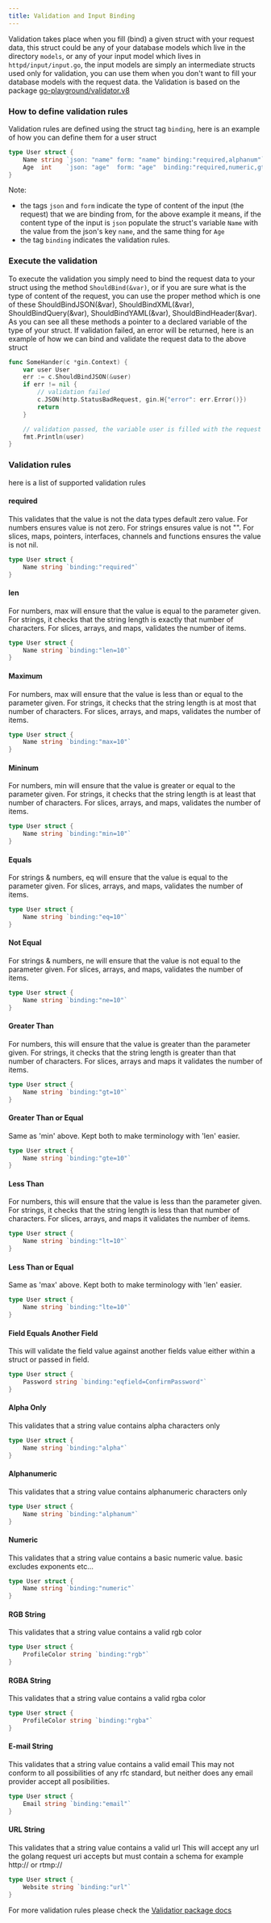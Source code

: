 ```yaml
---
title: Validation and Input Binding
---
```


Validation takes place when you fill (bind) a given struct with your request data, this struct could be any of your database models which live in the directory `models`, or any of your input model which lives in `httpd/input/input.go`, the input models are simply an intermediate structs used only for validation, you can use them when you don't want to fill your database models with the request data.
the Validation is based on the package [go-playground/validator.v8](https://pkg.go.dev/gopkg.in/go-playground/validator.v8)

### How to define validation rules
Validation rules are defined using the struct tag `binding`, here is an example of how you can define them for a user struct
```go
type User struct {
	Name string `json: "name" form: "name" binding:"required,alphanum"`
	Age  int    `json: "age"  form: "age"  binding:"required,numeric,gte=18"`
}
```
Note: 
- the tags `json` and `form` indicate the type of content of the input (the request) that we are binding from, for the above example it means, if the content type of the input is `json` populate the struct's variable `Name` with the value from the json's key `name`, and the same thing for `Age`
- the tag `binding` indicates the validation rules.

### Execute the validation
To execute the validation you simply need to bind the request data to your struct using the method `ShouldBind(&var)`, or if you are sure what is the type of content of the request, you can use the proper method which is one of these ShouldBindJSON(&var), ShouldBindXML(&var), ShouldBindQuery(&var), ShouldBindYAML(&var), ShouldBindHeader(&var).
As you can see all these methods a pointer to a declared variable of the type of your struct.
If validation failed, an error will be returned, here is an example of how we can bind and validate the request data to the above struct 
```go
func SomeHander(c *gin.Context) {
	var user User
	err := c.ShouldBindJSON(&user)
	if err != nil {
		// validation failed
		c.JSON(http.StatusBadRequest, gin.H{"error": err.Error()})
		return
	}

	// validation passed, the variable user is filled with the request data
	fmt.Println(user)
}
```

### Validation rules 
here is a list of supported validation rules
#### required
This validates that the value is not the data types default zero value. For numbers ensures value is not zero. For strings ensures value is not "". For slices, maps, pointers, interfaces, channels and functions ensures the value is not nil.
```go
type User struct {
	Name string `binding:"required"`
}
```

#### len
For numbers, max will ensure that the value is equal to the parameter given. For strings, it checks that the string length is exactly that number of characters. For slices, arrays, and maps, validates the number of items.
```go
type User struct {
	Name string `binding:"len=10"`
}
```

#### Maximum 
For numbers, max will ensure that the value is less than or equal to the parameter given. For strings, it checks that the string length is at most that number of characters. For slices, arrays, and maps, validates the number of items.
```go
type User struct {
	Name string `binding:"max=10"`
}
```

#### Mininum 
For numbers, min will ensure that the value is greater or equal to the parameter given. For strings, it checks that the string length is at least that number of characters. For slices, arrays, and maps, validates the number of items.
```go
type User struct {
	Name string `binding:"min=10"`
}
```

#### Equals 
For strings & numbers, eq will ensure that the value is equal to the parameter given. For slices, arrays, and maps, validates the number of items.
```go
type User struct {
	Name string `binding:"eq=10"`
}
```

#### Not Equal  
For strings & numbers, ne will ensure that the value is not equal to the parameter given. For slices, arrays, and maps, validates the number of items.
```go
type User struct {
	Name string `binding:"ne=10"`
}
```

#### Greater Than
For numbers, this will ensure that the value is greater than the parameter given. For strings, it checks that the string length is greater than that number of characters. For slices, arrays and maps it validates the number of items.
```go
type User struct {
	Name string `binding:"gt=10"`
}
```

#### Greater Than or Equal
Same as 'min' above. Kept both to make terminology with 'len' easier.
```go
type User struct {
	Name string `binding:"gte=10"`
}
```

#### Less Than
For numbers, this will ensure that the value is less than the parameter given. For strings, it checks that the string length is less than that number of characters. For slices, arrays, and maps it validates the number of items.
```go
type User struct {
	Name string `binding:"lt=10"`
}
```

#### Less Than or Equal
Same as 'max' above. Kept both to make terminology with 'len' easier.
```go
type User struct {
	Name string `binding:"lte=10"`
}
```

#### Field Equals Another Field
This will validate the field value against another fields value either within a struct or passed in field.
```go
type User struct {
	Password string `binding:"eqfield=ConfirmPassword"`
}
```

#### Alpha Only
This validates that a string value contains alpha characters only
```go
type User struct {
	Name string `binding:"alpha"`
}
```

#### Alphanumeric 
This validates that a string value contains alphanumeric characters only
```go
type User struct {
	Name string `binding:"alphanum"`
}
```

#### Numeric  
This validates that a string value contains a basic numeric value. basic excludes exponents etc...
```go
type User struct {
	Name string `binding:"numeric"`
}
```

#### RGB String  
This validates that a string value contains a valid rgb color
```go
type User struct {
	ProfileColor string `binding:"rgb"`
}
```

#### RGBA String  
This validates that a string value contains a valid rgba color
```go
type User struct {
	ProfileColor string `binding:"rgba"`
}
```

#### E-mail String  
This validates that a string value contains a valid email This may not conform to all possibilities of any rfc standard, but neither does any email provider accept all posibilities.
```go
type User struct {
	Email string `binding:"email"`
}
```

#### URL String  
This validates that a string value contains a valid url This will accept any url the golang request uri accepts but must contain a schema for example http:// or rtmp://
```go
type User struct {
	Website string `binding:"url"`
}
```

For more validation rules please check the [Validatior package docs](https://pkg.go.dev/gopkg.in/go-playground/validator.v8#hdr-Baked_In_Validators_and_Tags)